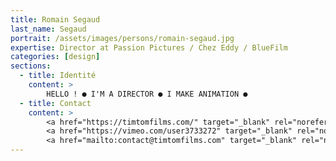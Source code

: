 ```yaml
---
title: Romain Segaud
last_name: Segaud
portrait: /assets/images/persons/romain-segaud.jpg
expertise: Director at Passion Pictures / Chez Eddy / BlueFilm
categories: [design]
sections:
  - title: Identité
    content: >
        HELLO ! ● I'M A DIRECTOR ● I MAKE ANIMATION ●
  - title: Contact
    content: >
        <a href="https://timtomfilms.com/" target="_blank" rel="noreferrer">Site</a> -
        <a href="https://vimeo.com/user3733272" target="_blank" rel="noreferrer">Vimeo</a> –
        <a href="mailto:contact@timtomfilms.com" target="_blank" rel="noreferrer">Mail</a>
---
```

